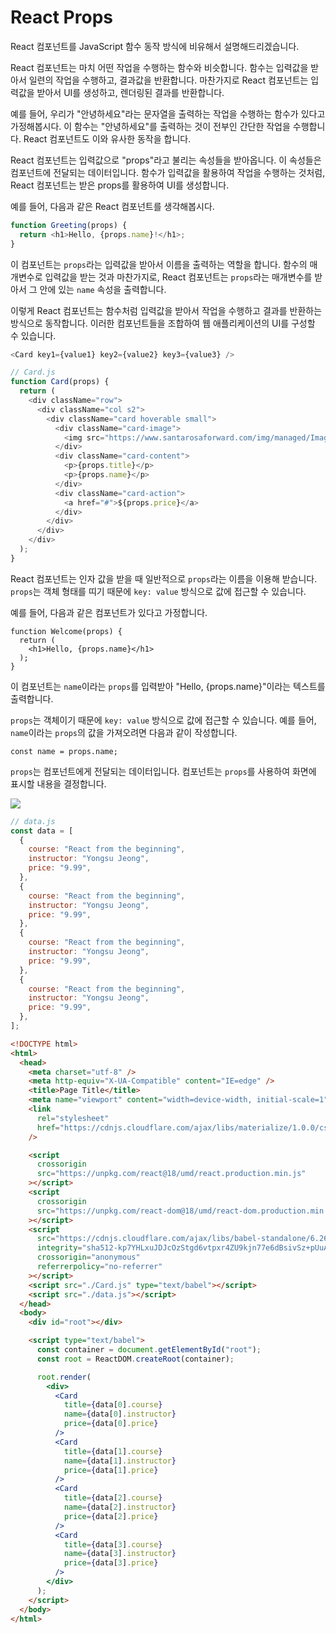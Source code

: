 # React Props

React 컴포넌트를 JavaScript 함수 동작 방식에 비유해서 설명해드리겠습니다.

React 컴포넌트는 마치 어떤 작업을 수행하는 함수와 비슷합니다. 함수는 입력값을 받아서 일련의 작업을 수행하고, 결과값을 반환합니다. 마찬가지로 React 컴포넌트는 입력값을 받아서 UI를 생성하고, 렌더링된 결과를 반환합니다.

예를 들어, 우리가 "안녕하세요"라는 문자열을 출력하는 작업을 수행하는 함수가 있다고 가정해봅시다. 이 함수는 "안녕하세요"를 출력하는 것이 전부인 간단한 작업을 수행합니다. React 컴포넌트도 이와 유사한 동작을 합니다.

React 컴포넌트는 입력값으로 "props"라고 불리는 속성들을 받아옵니다. 이 속성들은 컴포넌트에 전달되는 데이터입니다. 함수가 입력값을 활용하여 작업을 수행하는 것처럼, React 컴포넌트는 받은 props를 활용하여 UI를 생성합니다.

예를 들어, 다음과 같은 React 컴포넌트를 생각해봅시다.

```javascript
function Greeting(props) {
  return <h1>Hello, {props.name}!</h1>;
}
```

이 컴포넌트는 `props`라는 입력값을 받아서 이름을 출력하는 역할을 합니다. 함수의 매개변수로 입력값을 받는 것과 마찬가지로, React 컴포넌트는 `props`라는 매개변수를 받아서 그 안에 있는 `name` 속성을 출력합니다.

이렇게 React 컴포넌트는 함수처럼 입력값을 받아서 작업을 수행하고 결과를 반환하는 방식으로 동작합니다. 이러한 컴포넌트들을 조합하여 웹 애플리케이션의 UI를 구성할 수 있습니다.

```javascript
<Card key1={value1} key2={value2} key3={value3} />
```

```javascript
// Card.js
function Card(props) {
  return (
    <div className="row">
      <div className="col s2">
        <div className="card hoverable small">
          <div className="card-image">
            <img src="https://www.santarosaforward.com/img/managed/Image/111/file.jpg" />
          </div>
          <div className="card-content">
            <p>{props.title}</p>
            <p>{props.name}</p>
          </div>
          <div className="card-action">
            <a href="#">${props.price}</a>
          </div>
        </div>
      </div>
    </div>
  );
}
```

React 컴포넌트는 인자 값을 받을 때 일반적으로 `props`라는 이름을 이용해 받습니다. `props`는 객체 형태를 띠기 때문에 `key: value` 방식으로 값에 접근할 수 있습니다.

예를 들어, 다음과 같은 컴포넌트가 있다고 가정합니다.

```
function Welcome(props) {
  return (
    <h1>Hello, {props.name}</h1>
  );
}
```

이 컴포넌트는 `name`이라는 `props`를 입력받아 "Hello, {props.name}"이라는 텍스트를 출력합니다.

`props`는 객체이기 때문에 `key: value` 방식으로 값에 접근할 수 있습니다. 예를 들어, `name`이라는 `props`의 값을 가져오려면 다음과 같이 작성합니다.

```
const name = props.name;
```

`props`는 컴포넌트에게 전달되는 데이터입니다. 컴포넌트는 `props`를 사용하여 화면에 표시할 내용을 결정합니다.

<img src="https://cdn-images-1.medium.com/max/1000/1*sSGS2gQSymtdhakXgLzTfQ.png" />

```javascript
// data.js
const data = [
  {
    course: "React from the beginning",
    instructor: "Yongsu Jeong",
    price: "9.99",
  },
  {
    course: "React from the beginning",
    instructor: "Yongsu Jeong",
    price: "9.99",
  },
  {
    course: "React from the beginning",
    instructor: "Yongsu Jeong",
    price: "9.99",
  },
  {
    course: "React from the beginning",
    instructor: "Yongsu Jeong",
    price: "9.99",
  },
];
```

```html
<!DOCTYPE html>
<html>
  <head>
    <meta charset="utf-8" />
    <meta http-equiv="X-UA-Compatible" content="IE=edge" />
    <title>Page Title</title>
    <meta name="viewport" content="width=device-width, initial-scale=1" />
    <link
      rel="stylesheet"
      href="https://cdnjs.cloudflare.com/ajax/libs/materialize/1.0.0/css/materialize.min.css"
    />

    <script
      crossorigin
      src="https://unpkg.com/react@18/umd/react.production.min.js"
    ></script>
    <script
      crossorigin
      src="https://unpkg.com/react-dom@18/umd/react-dom.production.min.js"
    ></script>
    <script
      src="https://cdnjs.cloudflare.com/ajax/libs/babel-standalone/6.26.0/babel.min.js"
      integrity="sha512-kp7YHLxuJDJcOzStgd6vtpxr4ZU9kjn77e6dBsivSz+pUuAuMlE2UTdKB7jjsWT84qbS8kdCWHPETnP/ctrFsA=="
      crossorigin="anonymous"
      referrerpolicy="no-referrer"
    ></script>
    <script src="./Card.js" type="text/babel"></script>
    <script src="./data.js"></script>
  </head>
  <body>
    <div id="root"></div>

    <script type="text/babel">
      const container = document.getElementById("root");
      const root = ReactDOM.createRoot(container);

      root.render(
        <div>
          <Card
            title={data[0].course}
            name={data[0].instructor}
            price={data[0].price}
          />
          <Card
            title={data[1].course}
            name={data[1].instructor}
            price={data[1].price}
          />
          <Card
            title={data[2].course}
            name={data[2].instructor}
            price={data[2].price}
          />
          <Card
            title={data[3].course}
            name={data[3].instructor}
            price={data[3].price}
          />
        </div>
      );
    </script>
  </body>
</html>
```
